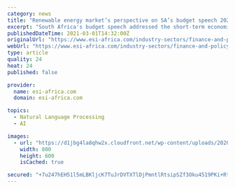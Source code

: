 ```yaml
---
category: news
title: "Renewable energy market’s perspective on SA’s budget speech 2021"
excerpt: "South Africa's budget speech addressed the short-term economic challenges and long-lasting structural challenges needed to grow the economy."
publishedDateTime: 2021-03-01T14:32:00Z
originalUrl: "https://www.esi-africa.com/industry-sectors/finance-and-policy/renewable-energy-markets-perspective-on-sas-budget-speech-2021/"
webUrl: "https://www.esi-africa.com/industry-sectors/finance-and-policy/renewable-energy-markets-perspective-on-sas-budget-speech-2021/"
type: article
quality: 24
heat: 24
published: false

provider:
  name: esi-africa.com
  domain: esi-africa.com

topics:
  - Natural Language Processing
  - AI

images:
  - url: "https://d1jbg4la8qhw2x.cloudfront.net/wp-content/uploads/2020/01/WEF-1.jpg"
    width: 800
    height: 600
    isCached: true

secured: "+7u247hEH51l5mLBKljcK7TuJrDVTXTlDjPmntlRtsipSZf3Oku4519PKi+Rtsvppvr5H+YoG818JUgeS/rTU5Cwyum5HK3py3rbWv3+dC4J58Dou0OSez5V7HhZBjKQfkVQ+TyIwXueg3xTeKx2Mm8VI0JGLtcEws62bKvzo0dq5ROsB0O1Q31rsjanq6opLPZ+wW7iAx19R4m3g+l6LWYZm3NmPsh9A1gGflXCng49boMpqV2PKaA2q6hS/pE/ub93oUTDogdanWpg9BVq9/WdmdiXdNcHVP0cI1q7NZxFnUdGxvSs8Inw7Piy0WfEoCWeejrDKA4n1Phu6A2jKgoJ05zerSSymhWLuCYpGtM=;aiqANRkLggGj617sSZXCIw=="
---
```


